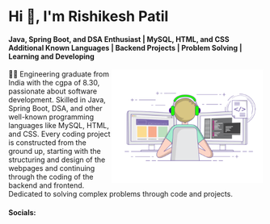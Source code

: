 <h1>Hi 👋, I'm Rishikesh Patil</h1>
<h4>Java, Spring Boot, and DSA Enthusiast | MySQL, HTML, and CSS Additional Known Languages | Backend Projects | Problem Solving | Learning and Developing</h4>

<img align="right" src="gif.gif" width="300px">

<p align="left" width="200px">👨‍💻 Engineering graduate from India with the cgpa of 8.30, passionate about software development. 
  Skilled in Java, Spring Boot, DSA, and other well-known programming languages like MySQL, HTML, and CSS. 
  Every coding project is constructed from the ground up, starting with the structuring and design of the webpages and continuing through the coding of the backend and frontend. 
  Dedicated to solving complex problems through code and projects.</p>
<h4>Socials:</h4>
